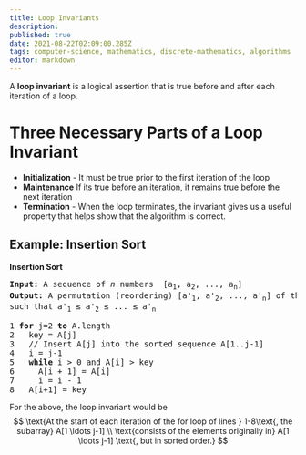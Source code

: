 ```yaml
---
title: Loop Invariants
description: 
published: true
date: 2021-08-22T02:09:00.285Z
tags: computer-science, mathematics, discrete-mathematics, algorithms
editor: markdown
---
```


A **loop invariant** is a logical assertion that is true before and after each iteration of a loop. 

# Three Necessary Parts of a Loop Invariant
* **Initialization** - It must be true prior to the first iteration of the loop
* **Maintenance** If its true before an iteration, it remains true before the next iteration
* **Termination** - When the loop terminates, the invariant gives us a useful property
that helps show that the algorithm is correct.




## Example: Insertion Sort

**Insertion Sort**
<pre>
<strong>Input:</strong> A sequence of <i>n</i> numbers  [a<sub>1</sub>, a<sub>2</sub>, ..., a<sub>n</sub>]
<strong>Output:</strong> A permutation (reordering) [a<super>'</super><sub>1</sub>, a<super>'</super><sub>2</sub>, ..., a<super>'</super><sub>n</sub>] of the input sequence
such that a<super>'</super><sub>1</sub> ≤ a<super>'</super><sub>2</sub> ≤ ... ≤ a<super>'</super><sub>n</sub>
</pre>

<pre>
1 <strong>for</strong> j=2 <strong>to</strong> A.length
2   key = A[j]
3   // Insert A[j] into the sorted sequence A[1..j-1]
4   i = j-1
5   <strong>while</strong> i > 0 and A[i] > key
6     A[i + 1] = A[i]
7     i = i - 1
8   A[i+1] = key
</pre>

For the above, the loop invariant would be
$$
\text{At the start of each iteration of the for loop of lines } 1-8\text{, the subarray} A[1 \ldots j-1] \\ \text{consists of the elements originally in} A[1 \ldots j-1] \text{, but in sorted order.}
$$
